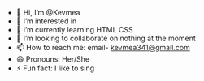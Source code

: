 - 👋 Hi, I’m @Kevmea
- 👀 I’m interested in 
- 🌱 I’m currently learning HTML CSS
- 💞️ I’m looking to collaborate on nothing at the moment
- 📫 How to reach me: email- kevmea341@gmail.com
- 😄 Pronouns: Her/She
- ⚡ Fun fact: I like to sing

<!---
Kevmea/Kevmea is a ✨ special ✨ repository because its `README.md` (this file) appears on your GitHub profile.
You can click the Preview link to take a look at your changes.
--->
